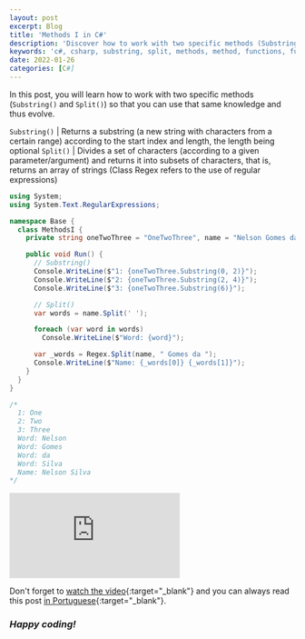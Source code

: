 ```yaml
---
layout: post
excerpt: Blog
title: 'Methods I in C#'
description: 'Discover how to work with two specific methods (Substring() and Split()) in the C# programming language. Get answers to your questions with the theory and examples presented.'
keywords: 'c#, csharp, substring, split, methods, method, functions, function, post'
date: 2022-01-26
categories: [C#]
---
```


In this post, you will learn how to work with two specific methods (`Substring()` and `Split()`) so that you can use that same knowledge and thus evolve.

`Substring()` | Returns a substring (a new string with characters from a certain range) according to the start index and length, the length being optional
`Split()` | Divides a set of characters (according to a given parameter/argument) and returns it into subsets of characters, that is, returns an array of strings (Class Regex refers to the use of regular expressions)

```csharp
using System;
using System.Text.RegularExpressions;

namespace Base {
  class MethodsI {
    private string oneTwoThree = "OneTwoThree", name = "Nelson Gomes da Silva";

    public void Run() {
      // Substring()
      Console.WriteLine($"1: {oneTwoThree.Substring(0, 2)}");
      Console.WriteLine($"2: {oneTwoThree.Substring(2, 4)}");
      Console.WriteLine($"3: {oneTwoThree.Substring(6)}");

      // Split()
      var words = name.Split(' ');

      foreach (var word in words)
        Console.WriteLine($"Word: {word}");

      var _words = Regex.Split(name, " Gomes da ");
      Console.WriteLine($"Name: {_words[0]} {_words[1]}");
    }
  }
}

/*
  1: One
  2: Two
  3: Three
  Word: Nelson
  Word: Gomes
  Word: da
  Word: Silva
  Name: Nelson Silva
*/
```

<div class="video-container">
  <iframe src="https://www.youtube.com/embed/nLboEkX1VNI" frameborder="0" allowfullscreen></iframe>
</div>

Don't forget to [watch the video](https://youtu.be/nLboEkX1VNI){:target="\_blank"} and you can always read this post [in Portuguese](https://caffeinealgorithm.com/blog/20220126/metodos-i-em-csharp/){:target="\_blank"}.

### _Happy coding!_
